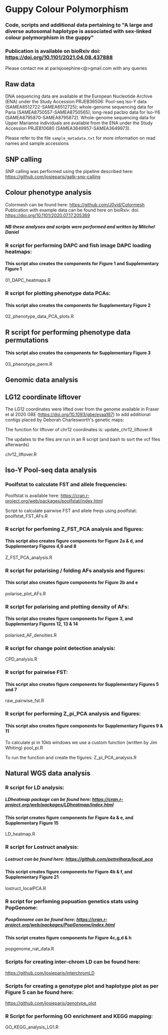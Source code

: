# Guppy Colour Polymorphism

### Code, scripts and additional data pertaining to "A large and diverse autosomal haplotype is associated with sex-linked colour polymorphism in the guppy"

### Publication is available on bioRxiv doi: https://doi.org/10.1101/2021.04.08.437888

Please contact me at parisjosephine<@>gmail.com with any queries

## Raw data
DNA sequencing data are available at the European Nucleotide Archive (ENA) under the Study Accession PRJEB36506: Pool-seq Iso-Y data (SAMEA6512722-SAMEA6512725); whole-genome sequencing data for Paria (SAMEA8750557-SAMEA8750565); long-read pacbio data for Iso-Y6 (SAMEA8795870-SAMEA8795872). Whole-genome sequencing data for Upper Marianne individuals are available from the ENA under the Study Accession PRJEB10680 (SAMEA3649957-SAMEA3649973).

Please refer to the file `sample_metadata.txt` for more information on read names and sample accessions

## SNP calling
SNP calling was performed using the pipeline described here: https://github.com/josieparis/gatk-snp-calling

## Colour phenotype analysis
Colormesh can be found here: https://github.com/J0vid/Colormesh
Publication with example data can be found here on bioRxiv: doi: https://doi.org/10.1101/2020.07.17.205369

##### NB these analyses and scripts were performed and written by Mitchel Daniel

### R script for performing DAPC and fish image DAPC loading heatmaps:
#### This script also creates the components for Figure 1 and Supplementary Figure 1
01_DAPC_heatmaps.R

### R script for plotting phenotype data PCAs:
#### This script also creates the components for Supplementary Figure 2
02_phenotype_data_PCA_plots.R

## R script for performing phenotype data permutations
#### This script also creates the components for Supplementary Figure 3
03_phenotype_perm.R

## Genomic data analysis
## LG12 coordinate liftover
The LG12 coordinates were lifted over from the genome available in Fraser et al 2020 GBE (https://doi.org/10.1093/gbe/evaa187) to add additional contigs placed by Deborah Charlesworth's genetic maps:

The function for liftover of chr12 coordinates is:
update_chr12_liftover.R

The updates to the files are run in an R script (and bash to sort the vcf files afterwards)

chr12_liftover.R

## Iso-Y Pool-seq data analysis

### Poolfstat to calculate FST and allele frequencies:
Poolfstat is available here: https://cran.r-project.org/web/packages/poolfstat/index.html 

Script to calculate pairwise FST and allele freqs using poolfstat:
poolfstat_FST_AFs.R

### R script for perfoming Z_FST_PCA analysis and figures:
#### This script also creates figure components for Figure 2a & d, and Supplementary Figures 4,6 and 8
Z_FST_PCA_analysis.R

### R script for polarising / folding AFs analysis and figures:
#### This script also creates figure components for Figure 2b and e
polarise_plot_AFs.R

### R script for polarising and plotting density of AFs:
#### This script also creates figure components for Figure 3, and Supplementary Figures 12, 13 & 14
polarised_AF_densities.R

### R script for change point detection analysis:
CPD_analysis.R

### R script for pairwise FST:
#### This script also creates figure components for Supplementary Figures 5 and 7
raw_pairwise_fst.R

### R script for performing Z_pi_PCA analysis and figures:
#### This script also creates figure components for Supplementary Figures 9 & 11
To calculate pi in 10kb windows we use a custom function (written by Jim Whiting)
pool_pi.R

To run the function and create the figures:
Z_pi_PCA_analysis.R

## Natural WGS data analysis
### R script for LD analysis:
##### LDheatmap package can be found here: https://cran.r-project.org/web/packages/LDheatmap/index.html
#### This script creates figure components for Figure 4a & e, and Supplementary Figure 15
LD_heatmap.R

### R script for Lostruct analysis:
##### Lostruct can be found here: https://github.com/petrelharp/local_pca
#### This script creates figure components for Figure 4b & f, and Supplementary Figure 21
lostruct_localPCA.R

### R script for perfoming popuation genetics stats using PopGenome:
##### PoopGenome can be found here: https://cran.r-project.org/web/packages/PopGenome/index.html
#### This script creates figure components for Figure 4c,g,d & h
popgenome_nat_data.R

### Scripts for creating inter-chrom LD can be found here:
https://github.com/josieparis/interchromLD

### Scripts for creating a genotype plot and haplotype plot as per Figure 5 can be found here:
https://github.com/josieparis/genotype_plot

### R Script for performing GO enrichment and KEGG mapping:
GO_KEGG_analysis_LG1.R


